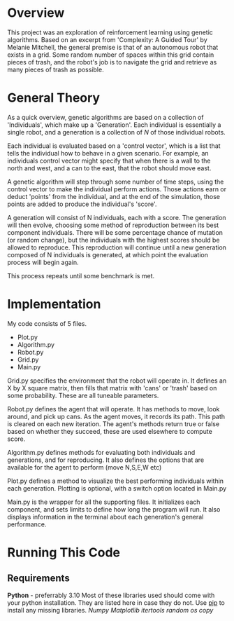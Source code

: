 # Overview
This project was an exploration of reinforcement learning using genetic algorithms.
Based on an excerpt from 'Complexity: A Guided Tour' by Melanie Mitchell, the general premise is that of an autonomous robot that exists in a grid. Some random number of spaces within this grid contain pieces of trash, and the robot's job is to navigate the grid and retrieve as many pieces of trash as possible.

# General Theory
As a quick overview, genetic algorithms are based on a collection of 'Individuals', which make up a 'Generation'.
Each individual is essentially a single robot, and a generation is a collection of *N* of those individual robots.

Each individual is evaluated based on a 'control vector', which is a list that tells the individual how to behave in a given scenario.
For example, an individuals control vector might specify that when there is a wall to the north and west, and a can to the east, that the robot should move east.

A genetic algorithm will step through some number of time steps, using the control vector to make the individual perform actions. 
Those actions earn or deduct 'points' from the individual, and at the end of the simulation, those points are added to produce the individual's 'score'.

A generation will consist of N individuals, each with a score. The generation will then evolve, choosing some method of reproduction between its best component individuals.
There will be some percentage chance of mutation (or random change), but the individuals with the highest scores should be allowed to reproduce.
This reproduction will continue until a new generation composed of N individuals is generated, at which point the evaluation process will begin again.

This process repeats until some benchmark is met.

# Implementation
My code consists of 5 files. 
- Plot.py
- Algorithm.py
- Robot.py
- Grid.py
- Main.py

Grid.py specifies the environment that the robot will operate in. It defines an X by X square matrix, then fills that matrix with 'cans' or 'trash' based on some probability.
These are all tuneable parameters.

Robot.py defines the agent that will operate. It has methods to move, look around, and pick up cans.
As the agent moves, it records its path. This path is cleared on each new iteration.
The agent's methods return true or false based on whether they succeed, these are used elsewhere to compute score.

Algorithm.py defines methods for evaluating both individuals and generations, and for reproducing.
It also defines the options that are available for the agent to perform (move N,S,E,W etc)

Plot.py defines a method to visualize the best performing individuals within each generation.
Plotting is optional, with a switch option located in Main.py

Main.py is the wrapper for all the supporting files.
It initializes each component, and sets limits to define how long the program will run. 
It also displays information in the terminal about each generation's general performance.

# Running This Code
## Requirements
**Python** - preferrably 3.10
Most of these libraries used should come with your python installation. They are listed here in case they do not.
Use [pip](https://pypi.org/project/pip/) to install any missing libraries.
*Numpy*
*Matplotlib*
*itertools*
*random*
*os*
*copy*

